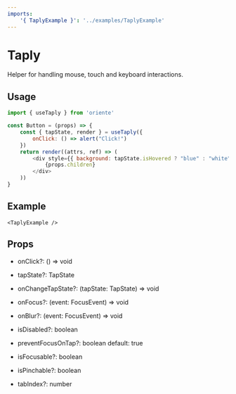 ```yaml
---
imports:
    '{ TaplyExample }': '../examples/TaplyExample'
---
```


# Taply

Helper for handling mouse, touch and keyboard interactions.

## Usage

```js
import { useTaply } from 'oriente'

const Button = (props) => {
    const { tapState, render } = useTaply({
        onClick: () => alert("Click!")
    })
    return render((attrs, ref) => (
        <div style={{ background: tapState.isHovered ? "blue" : "white" }}>
            {props.children}
        </div>
    ))
}
```

## Example

```@render
<TaplyExample />
```

## Props

- onClick?: () => void
    
- tapState?: TapState

- onChangeTapState?: (tapState: TapState) => void

- onFocus?: (event: FocusEvent) => void

- onBlur?: (event: FocusEvent) => void

- isDisabled?: boolean

- preventFocusOnTap?: boolean
    default: true

- isFocusable?: boolean

- isPinchable?: boolean

- tabIndex?: number
